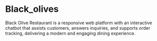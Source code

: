 # Black_olives
Black Olive Restaurant is a responsive web platform with an interactive chatbot that assists customers, answers inquiries, and supports order tracking, delivering a modern and engaging dining experience.
